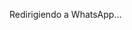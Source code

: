 <!DOCTYPE html>
<html lang="es">
<head>
    <meta charset="UTF-8">
    <meta name="viewport" content="width=device-width, initial-scale=1.0">
    <title>Redirección a WhatsApp</title>
    <script>
        function redirigirWhatsApp() {
            const enlaces = [
                "https://wa.link/h6bfex", // Primer WhatsApp
                "https://wa.link/cmqck9"  // Segundo WhatsApp
            ];
            const indiceAleatorio = Math.floor(Math.random() * enlaces.length);
            window.location.href = enlaces[indiceAleatorio];
        }
    </script>
</head>
<body onload="redirigirWhatsApp()">
    <p>Redirigiendo a WhatsApp...</p>
</body>
</html>
